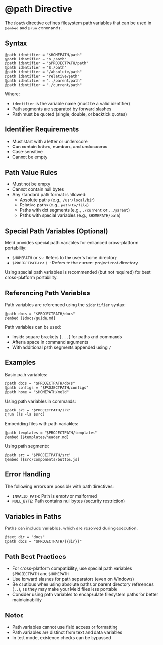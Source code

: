 # @path Directive

The `@path` directive defines filesystem path variables that can be used in `@embed` and `@run` commands.

## Syntax

```meld
@path identifier = "$HOMEPATH/path"
@path identifier = "$~/path"
@path identifier = "$PROJECTPATH/path"
@path identifier = "$./path"
@path identifier = "/absolute/path"
@path identifier = "relative/path"
@path identifier = "../parent/path"
@path identifier = "./current/path"
```

Where:
- `identifier` is the variable name (must be a valid identifier)
- Path segments are separated by forward slashes
- Path must be quoted (single, double, or backtick quotes)

## Identifier Requirements

- Must start with a letter or underscore
- Can contain letters, numbers, and underscores
- Case-sensitive
- Cannot be empty

## Path Value Rules

- Must not be empty
- Cannot contain null bytes
- Any standard path format is allowed:
  - Absolute paths (e.g., `/usr/local/bin`) 
  - Relative paths (e.g., `path/to/file`)
  - Paths with dot segments (e.g., `./current` or `../parent`)
  - Paths with special variables (e.g., `$HOMEPATH/path`)

## Special Path Variables (Optional)

Meld provides special path variables for enhanced cross-platform portability:

- `$HOMEPATH` or `$~`: Refers to the user's home directory
- `$PROJECTPATH` or `$.`: Refers to the current project root directory

Using special path variables is recommended (but not required) for best cross-platform portability.

## Referencing Path Variables

Path variables are referenced using the `$identifier` syntax:

```meld
@path docs = "$PROJECTPATH/docs"
@embed [$docs/guide.md]
```

Path variables can be used:
- Inside square brackets `[...]` for paths and commands
- After a space in command arguments
- With additional path segments appended using `/`

## Examples

Basic path variables:
```meld
@path docs = "$PROJECTPATH/docs"
@path configs = "$PROJECTPATH/configs"
@path home = "$HOMEPATH/meld"
```

Using path variables in commands:
```meld
@path src = "$PROJECTPATH/src"
@run [ls -la $src]
```

Embedding files with path variables:
```meld
@path templates = "$PROJECTPATH/templates"
@embed [$templates/header.md]
```

Using path segments:
```meld
@path src = "$PROJECTPATH/src"
@embed [$src/components/button.js]
```

## Error Handling

The following errors are possible with path directives:
- `INVALID_PATH`: Path is empty or malformed
- `NULL_BYTE`: Path contains null bytes (security restriction)

## Variables in Paths

Paths can include variables, which are resolved during execution:

```meld
@text dir = "docs"
@path docs = "$PROJECTPATH/{{dir}}"
```

## Path Best Practices

- For cross-platform compatibility, use special path variables `$PROJECTPATH` and `$HOMEPATH`
- Use forward slashes for path separators (even on Windows)
- Be cautious when using absolute paths or parent directory references (`..`), as they may make your Meld files less portable
- Consider using path variables to encapsulate filesystem paths for better maintainability

## Notes

- Path variables cannot use field access or formatting
- Path variables are distinct from text and data variables
- In test mode, existence checks can be bypassed